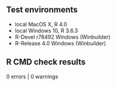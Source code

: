 ## Test environments
* local MacOS X, R 4.0
* local Windows 10, R 3.6.3
* R-Devel r78492 Windows (Winbuilder)
* R-Release 4.0 Windows (Winbuilder)

## R CMD check results
0 errors | 0 warnings

